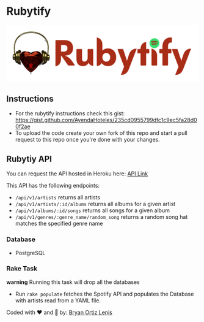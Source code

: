 # Rubytify
![rubytify_image](https://github.com/bryano13/git_course/blob/main/Rubutify_logo.png)
## Instructions

- For the rubytify instructions check this gist: https://gist.github.com/AyendaHoteles/235cd0955799dfc1c9ec5fa28d00f2ae 
- To upload the code create your own fork of this repo and start a pull request to this repo once you're done with your changes.


## Rubytiy API

You can request the API hosted in Heroku here:
[API Link](https://bryan-ortiz-rubytify-ayenda.herokuapp.com/api/v1/genres/rock/random_song)


This API has the following endpoints:

- `/api/v1/artists` returns all artists  
- `/api/v1/artists/:id/albums` returns all albums for a given artist  
- `/api/v1/albums/:id/songs` returns all songs for a given album
- `/api/v1/genres/:genre_name/random_song` returns a random song hat matches the specified genre name

### Database

- PostgreSQL

### Rake Task 

**warning** Running this task will drop all the databases

- Run `rake populate` fetches the Spotify API and populates the Database with artists read from a YAML file. 


Coded with ❤️ and 🔨 by: [Bryan Ortiz Lenis](https://github.com/bryano13)
